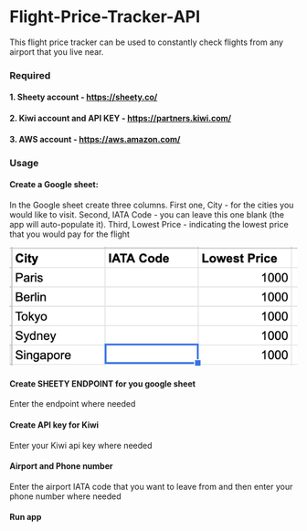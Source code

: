 # Flight-Price-Tracker-API
This flight price tracker can be used to constantly 
check flights from any airport that you live near. 

### Required 
#### 1. Sheety account - https://sheety.co/
#### 2. Kiwi account and API KEY - https://partners.kiwi.com/
#### 3. AWS account - https://aws.amazon.com/

### Usage
#### Create a Google sheet:
In the Google sheet create three columns. First one, 
City - for the cities you would like to visit. Second, 
IATA Code - you can leave this one blank (the app will 
auto-populate it). Third, Lowest Price -
indicating the lowest price that you would pay for the flight

![alt text](https://github.com/dockingtheclouds/Flight-Price-Tracker-API/blob/main/GoogleSheet.png?raw=true)

#### Create SHEETY ENDPOINT for you google sheet
Enter the endpoint where needed

#### Create API key for Kiwi
Enter your Kiwi api key where needed

#### Airport and Phone number
Enter the airport IATA code that you want to leave from
and then enter your phone number where needed 

#### Run app 
